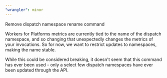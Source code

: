 ```yaml
---
"wrangler": minor
---
```


Remove dispatch namespace rename command

Workers for Platforms metrics are currently tied to the name of the dispatch namespace, and so changing that unexpectedly changes the metrics of your invocations. So for now, we want to restrict updates to namespaces, making the name stable.

While this could be considered breaking, it doesn't seem that this command has ever been used - only a select few dispatch namespaces have ever been updated through the API.
